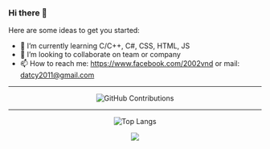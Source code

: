 ### Hi there 👋


<!--**dat911zz/dat911zz** is a ✨ _special_ ✨ repository because its `README.md` (this file) appears on your GitHub profile.-->

Here are some ideas to get you started:

<!-- - 🔭 I’m currently working on ... -->
- 🌱 I’m currently learning C/C++, C#, CSS, HTML, JS
- 👯 I’m looking to collaborate on team or company
- 📫 How to reach me: https://www.facebook.com/2002vnd or mail: datcy2011@gmail.com
--- 
<div align="center">

![GitHub Contributions](https://github-readme-stats.vercel.app/api?username=dat911zz&show_icons=true&theme=tokyonight)
<div align="center">
  
--- 
  
![Top Langs](https://github-readme-stats.vercel.app/api/top-langs/?username=dat911zz&layout=compact&theme=tokyonight)
 
![](https://komarev.com/ghpvc/?username=dat911zz)
